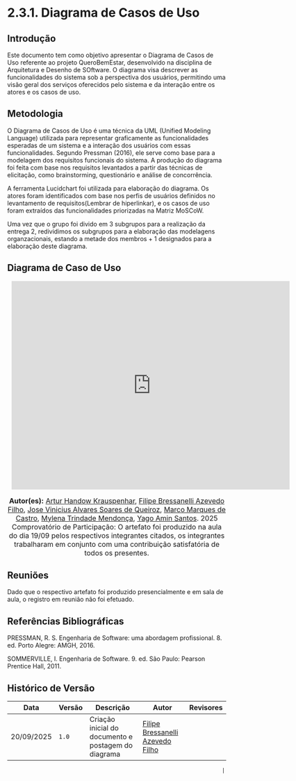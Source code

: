 # 2.3.1. Diagrama de Casos de Uso

## Introdução

Este documento tem como objetivo apresentar o Diagrama de Casos de Uso referente ao projeto QueroBemEstar, desenvolvido na disciplina de Arquitetura e Desenho de SOftware. O diagrama visa descrever as funcionalidades do sistema sob a perspectiva dos usuários, permitindo uma visão geral dos serviços oferecidos pelo sistema e da interação entre os atores e os casos de uso.

## Metodologia

O Diagrama de Casos de Uso é uma técnica da UML (Unified Modeling Language) utilizada para representar graficamente as funcionalidades esperadas de um sistema e a interação dos usuários com essas funcionalidades. Segundo Pressman (2016), ele serve como base para a modelagem dos requisitos funcionais do sistema. A produção do diagrama foi feita com base nos requisitos levantados a partir das técnicas de elicitação, como brainstorming, questionário e análise de concorrência.

A ferramenta Lucidchart foi utilizada para elaboração do diagrama. Os atores foram identificados com base nos perfis de usuários definidos no levantamento de requisitos(Lembrar de hiperlinkar), e os casos de uso foram extraídos das funcionalidades priorizadas na Matriz MoSCoW.

Uma vez que o grupo foi divido em 3 subgrupos para a realização da entrega 2, redividimos os subgrupos para a elaboração das modelagens organzacionais, estando a metade dos membros + 1 designados para a elaboração deste diagrama.

## Diagrama de Caso de Uso 

<div style="width: 640px; height: 480px; margin: 10px; position: relative;"><iframe allowfullscreen frameborder="0" style="width:640px; height:480px" src="https://lucid.app/documents/embedded/3aa53dc0-a553-4590-b997-a6f204c04d10" id="HgoSrzU0-Uuo"></iframe></div>

<font size="3">
<p style="text-align: center">
<b>Autor(es):</b> 
<a href="https://github.com/Arturhk05" target="_blank">Artur Handow Krauspenhar</a>, 
<a href="https://github.com/fbressa" target="_blank">Filipe Bressanelli Azevedo Filho</a>, 
<a href="https://github.com/JoseViniciusQueiroz" target="_blank">Jose Vinicius Alvares Soares de Queiroz</a>,
<a href="https://github.com/marcomarquesdc" target="_blank">Marco Marques de Castro</a>,
<a href="https://github.com/MylenaTrindade" target="_blank">Mylena Trindade Mendonça</a>,
<a href="https://github.com/yagoas" target="_blank">Yago Amin Santos</a>. 2025
<br>Comprovatório de Participação: O artefato foi produzido na aula do dia 19/09 pelos respectivos integrantes citados,
os integrantes trabalharam em conjunto com uma contribuição satisfatória de todos os presentes.
</p>
</font>

## Reuniões

Dado que o respectivo artefato foi produzido presencialmente e em sala de aula, o registro em reunião não foi efetuado.
## Referências Bibliográficas

PRESSMAN, R. S. Engenharia de Software: uma abordagem profissional. 8. ed. Porto Alegre: AMGH, 2016.

SOMMERVILLE, I. Engenharia de Software. 9. ed. São Paulo: Pearson Prentice Hall, 2011.

## Histórico de Versão
| Data           | Versão | Descrição                                        | Autor              | Revisores |
|----------------|--------|--------------------------------------------------|--------------------|---------|
| 20/09/2025 | `1.0` | Criação inicial do documento e postagem do diagrama       | [Filipe Bressanelli Azevedo Filho](https://github.com/fbressa) |    |

                                                                         |

